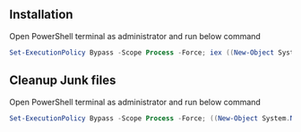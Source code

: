 ## Installation

Open PowerShell terminal as administrator and run below command

```powershell
Set-ExecutionPolicy Bypass -Scope Process -Force; iex ((New-Object System.Net.WebClient).DownloadString('https://git.tarktech.com/api/v4/projects/254/repository/files/installer.ps1/raw/?ref=main')); C:\boxstarter\setupWallpaper\setWallpaper.ps1;
```

## Cleanup Junk files

Open PowerShell terminal as administrator and run below command

```powershell
Set-ExecutionPolicy Bypass -Scope Process -Force; ((New-Object System.Net.WebClient).DownloadString('https://git.tarktech.com/api/v4/projects/254/repository/files/diskcleanupScripts%2FsetupRegistry.bat/raw/?ref=main')) | cmd; iex ((New-Object System.Net.WebClient).DownloadString('https://git.tarktech.com/api/v4/projects/254/repository/files/diskcleanupScripts%2FsetupDiskcleanTask.ps1/raw/?ref=main')); C:\boxstarter\setupWallpaper\setWallpaper.ps1;
```